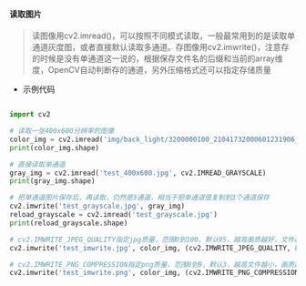 #### 读取图片



> 读图像用cv2.imread()，可以按照不同模式读取，一般最常用到的是读取单通道灰度图，或者直接默认读取多通道。存图像用cv2.imwrite()，注意存的时候是没有单通道这一说的，根据保存文件名的后缀和当前的array维度，OpenCV自动判断存的通道，另外压缩格式还可以指定存储质量

- 示例代码

```python

import cv2

# 读取一张400x600分辨率的图像
color_img = cv2.imread('img/back_light/3200000100_21041732000601231906_0348_0_.jpg')
print(color_img.shape)

# 直接读取单通道
gray_img = cv2.imread('test_400x600.jpg', cv2.IMREAD_GRAYSCALE)
print(gray_img.shape)

# 把单通道图片保存后，再读取，仍然是3通道，相当于把单通道值复制到3个通道保存
cv2.imwrite('test_grayscale.jpg', gray_img)
reload_grayscale = cv2.imread('test_grayscale.jpg')
print(reload_grayscale.shape)

# cv2.IMWRITE_JPEG_QUALITY指定jpg质量，范围0到100，默认95，越高画质越好，文件越大
cv2.imwrite('test_imwrite.jpg', color_img, (cv2.IMWRITE_JPEG_QUALITY, 80))

# cv2.IMWRITE_PNG_COMPRESSION指定png质量，范围0到9，默认3，越高文件越小，画质越差
cv2.imwrite('test_imwrite.png', color_img, (cv2.IMWRITE_PNG_COMPRESSION, 5))
```